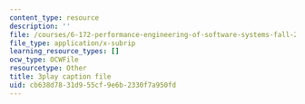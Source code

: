 ```yaml
---
content_type: resource
description: ''
file: /courses/6-172-performance-engineering-of-software-systems-fall-2018/cb638d7831d955cf9e6b2330f7a950fd_L1ung0wil9Y.vtt
file_type: application/x-subrip
learning_resource_types: []
ocw_type: OCWFile
resourcetype: Other
title: 3play caption file
uid: cb638d78-31d9-55cf-9e6b-2330f7a950fd
---
```

